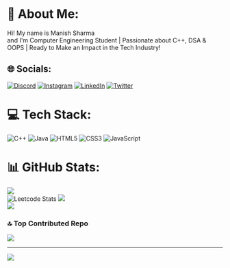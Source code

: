 # 💫 About Me:
Hi! My name is Manish Sharma<br>and I'm Computer Engineering Student | Passionate about C++, DSA & OOPS | Ready to Make an Impact in the Tech Industry!


## 🌐 Socials:
[![Discord](https://img.shields.io/badge/Discord-%237289DA.svg?logo=discord&logoColor=white)](https://discord.gg/sarma_manish) [![Instagram](https://img.shields.io/badge/Instagram-%23E4405F.svg?logo=Instagram&logoColor=white)](https://instagram.com/manish_sarmaa) [![LinkedIn](https://img.shields.io/badge/LinkedIn-%230077B5.svg?logo=linkedin&logoColor=white)](https://linkedin.com/in/manish-sharma-55013a222) [![Twitter](https://img.shields.io/badge/Twitter-%231DA1F2.svg?logo=Twitter&logoColor=white)](https://twitter.com/Manishsharma808) 

# 💻 Tech Stack:
![C++](https://img.shields.io/badge/c++-%2300599C.svg?style=flat-square&logo=c%2B%2B&logoColor=white) ![Java](https://img.shields.io/badge/java-%23ED8B00.svg?style=flat-square&logo=java&logoColor=white) ![HTML5](https://img.shields.io/badge/html5-%23E34F26.svg?style=flat-square&logo=html5&logoColor=white) ![CSS3](https://img.shields.io/badge/css3-%231572B6.svg?style=flat-square&logo=css3&logoColor=white) ![JavaScript](https://img.shields.io/badge/javascript-%23323330.svg?style=flat-square&logo=javascript&logoColor=%23F7DF1E)
# 📊 GitHub Stats:
![](https://github-readme-stats.vercel.app/api?username=manishsarmaa&theme=dark&hide_border=false&include_all_commits=true&count_private=true)<br/>
![Leetcode Stats](https://leetcard.jacoblin.cool/manishsarmaa?ext=heatmap)
![](https://github-readme-streak-stats.herokuapp.com/?user=manishsarmaa&theme=dark&hide_border=false)<br/>
![](https://github-readme-stats.vercel.app/api/top-langs/?username=manishsarmaa&theme=dark&hide_border=false&include_all_commits=true&count_private=true&layout=compact)



### 🔝 Top Contributed Repo
![](https://github-contributor-stats.vercel.app/api?username=manishsarmaa&limit=5&theme=dark&combine_all_yearly_contributions=true)

---
[![](https://visitcount.itsvg.in/api?id=manishsarmaa&icon=0&color=0)](https://visitcount.itsvg.in)

<!-- Proudly created with GPRM ( https://gprm.itsvg.in ) -->
